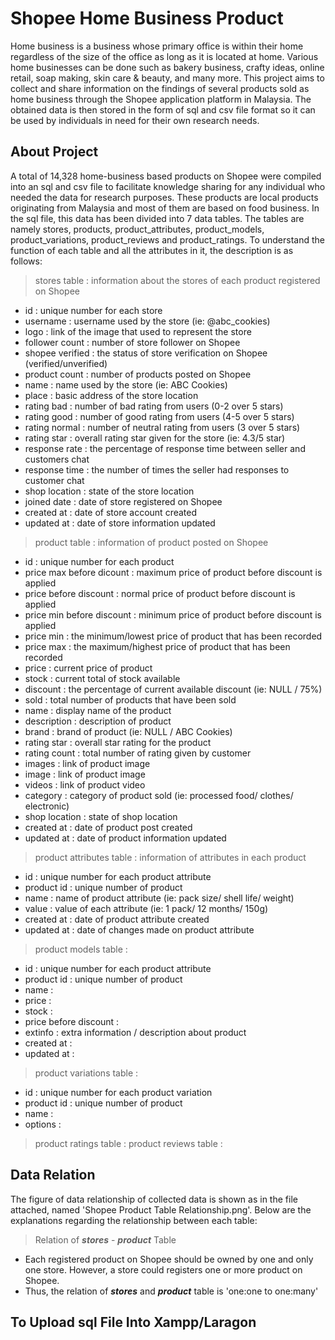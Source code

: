# Shopee Home Business Product
Home business is a business whose primary office is within their home regardless of the size of the office as long as it is located at home. Various home businesses can be done such as bakery business, crafty ideas, online retail, soap making, skin care &amp; beauty, and many more. This project aims to collect and share information on the findings of several products sold as home business through the Shopee application platform in Malaysia. The obtained data is then stored in the form of sql and csv file format so it can be used by individuals in need for their own research needs.
## About Project
A total of 14,328 home-business based products on Shopee were compiled into an sql and csv file to facilitate knowledge sharing for any individual who needed the data for research purposes. These products are local products originating from Malaysia and most of them are based on food business. In the sql file, this data has been divided into 7 data tables. The tables are namely stores, products, product_attributes, product_models, product_variations, product_reviews and product_ratings. To understand the function of each table and all the attributes in it, the description is as follows:
> stores table : information about the stores of each product registered on Shopee
- id : unique number for each store
- username : username used by the store (ie: @abc_cookies)
- logo : link of the image that used to represent the store
- follower count : number of store follower on Shopee
- shopee verified : the status of store verification on Shopee (verified/unverified)
- product count : number of products posted on Shopee
- name : name used by the store (ie: ABC Cookies)
- place : basic address of the store location
- rating bad : number of bad rating from users (0-2 over 5 stars)
- rating good : number of good rating from users (4-5 over 5 stars)
- rating normal : number of neutral rating from users (3 over 5 stars)
- rating star : overall rating star given for the store (ie: 4.3/5 star)
- response rate : the percentage of response time between seller and customers chat
- response time : the number of times the seller had responses to customer chat
- shop location : state of the store location
- joined date : date of store registered on Shopee
- created at : date of store account created 
- updated at : date of store information updated
> product table : information of product posted on Shopee
- id : unique number for each product
- price max before dicount : maximum price of product before discount is applied
- price before discount : normal price of product before discount is applied
- price min before discount : minimum price of product before discount is applied
- price min : the minimum/lowest price of product that has been recorded
- price max : the maximum/highest price of product that has been recorded
- price : current price of product
- stock : current total of stock available
- discount : the percentage of current available discount (ie: NULL / 75%)
- sold : total number of products that have been sold
- name : display name of the product
- description : description of product
- brand : brand of product (ie: NULL / ABC Cookies)
- rating star : overall star rating for the product
- rating count : total number of rating given by customer
- images : link of product image
- image : link of product image
- videos : link of product video
- category : category of product sold (ie: processed food/ clothes/ electronic)
- shop location : state of shop location
- created at : date of product post created
- updated at : date of product information updated
> product attributes table : information of attributes in each product
- id : unique number for each product attribute
- product id : unique number of product
- name : name of product attribute (ie: pack size/ shell life/ weight)
- value : value of each attribute (ie: 1 pack/ 12 months/ 150g)
- created at : date of product attribute created
- updated at : date of changes made on product attribute
> product models table :
- id : unique number for each product attribute
- product id : unique number of product
- name :
- price : 
- stock :
- price before discount : 
- extinfo : extra information / description about product
- created at : 
- updated at : 
> product variations table :
- id : unique number for each product variation
- product id : unique number of product
- name : 
- options : 
> product ratings table :
> product reviews table :
## Data Relation
The figure of data relationship of collected data is shown as in the file attached, named 'Shopee Product Table Relationship.png'. Below are the explanations regarding the relationship between each table:
> Relation of ***stores*** - ***product*** Table
 - Each registered product on Shopee should be owned by one and only one store. However, a store could registers one or more product on Shopee.
 - Thus, the relation of ***stores*** and ***product*** table is 'one:one to one:many'
## To Upload sql File Into Xampp/Laragon
